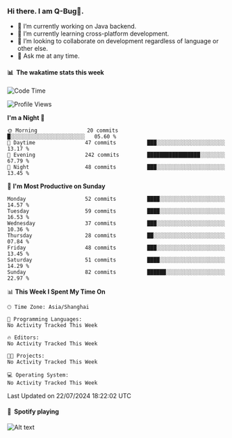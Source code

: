 ### Hi there. I am Q-Bug🐞.

- 🔭 I’m currently working on Java backend.
- 🌱 I’m currently learning cross-platform development.
- 👯 I’m looking to collaborate on development regardless of language or other else.
- 💬 Ask me at any time.

#### 📊 &nbsp;**The wakatime stats this week**  
<!--START_SECTION:waka-->
![Code Time](http://img.shields.io/badge/Code%20Time-160%20hrs%2054%20mins-blue)

![Profile Views](http://img.shields.io/badge/Profile%20Views-14-blue)

**I'm a Night 🦉** 

```text
🌞 Morning                20 commits          █░░░░░░░░░░░░░░░░░░░░░░░░   05.60 % 
🌆 Daytime                47 commits          ███░░░░░░░░░░░░░░░░░░░░░░   13.17 % 
🌃 Evening                242 commits         █████████████████░░░░░░░░   67.79 % 
🌙 Night                  48 commits          ███░░░░░░░░░░░░░░░░░░░░░░   13.45 % 
```
📅 **I'm Most Productive on Sunday** 

```text
Monday                   52 commits          ████░░░░░░░░░░░░░░░░░░░░░   14.57 % 
Tuesday                  59 commits          ████░░░░░░░░░░░░░░░░░░░░░   16.53 % 
Wednesday                37 commits          ███░░░░░░░░░░░░░░░░░░░░░░   10.36 % 
Thursday                 28 commits          ██░░░░░░░░░░░░░░░░░░░░░░░   07.84 % 
Friday                   48 commits          ███░░░░░░░░░░░░░░░░░░░░░░   13.45 % 
Saturday                 51 commits          ████░░░░░░░░░░░░░░░░░░░░░   14.29 % 
Sunday                   82 commits          ██████░░░░░░░░░░░░░░░░░░░   22.97 % 
```


📊 **This Week I Spent My Time On** 

```text
🕑︎ Time Zone: Asia/Shanghai

💬 Programming Languages: 
No Activity Tracked This Week

🔥 Editors: 
No Activity Tracked This Week

🐱‍💻 Projects: 
No Activity Tracked This Week

💻 Operating System: 
No Activity Tracked This Week
```


 Last Updated on 22/07/2024 18:22:02 UTC
<!--END_SECTION:waka-->

#### 🎵 &nbsp;**Spotify playing**  
![Alt text](https://spotify-recently-played-readme.vercel.app/api?user=e5y1o4x7kdt9kf2blu4wvmb4s&unique={true|1|on|yes})
